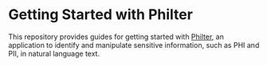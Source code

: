 # Getting Started with Philter

This repository provides guides for getting started with [Philter](https://www.mtnfog.com/products/philter/), an application to identify and manipulate sensitive information, such as PHI and PII, in natural language text.
